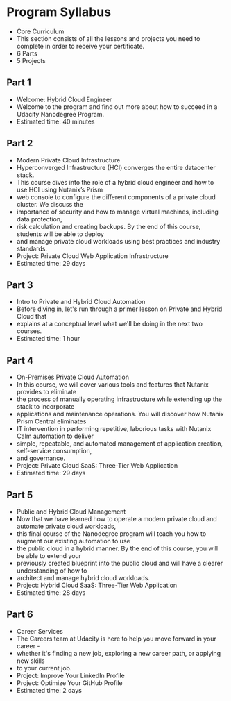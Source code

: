 # Program Syllabus
* Core Curriculum
* This section consists of all the lessons and projects you need to complete in order to receive your certificate.
* 6 Parts
* 5 Projects

## Part 1
* Welcome: Hybrid Cloud Engineer
* Welcome to the program and find out more about how to succeed in a Udacity Nanodegree Program.
* Estimated time: 40 minutes
    
## Part 2
* Modern Private Cloud Infrastructure
* Hyperconverged Infrastructure (HCI) converges the entire datacenter stack. 
* This course dives into the role of a hybrid cloud engineer and how to use HCI using Nutanix’s Prism
* web console to configure the different components of a private cloud cluster. We discuss the 
* importance of security and how to manage virtual machines, including data protection, 
* risk calculation and creating backups. By the end of this course, students will be able to deploy 
* and manage private cloud workloads using best practices and industry standards.
* Project: Private Cloud Web Application Infrastructure
* Estimated time: 29 days
    
## Part 3
* Intro to Private and Hybrid Cloud Automation
* Before diving in, let's run through a primer lesson on Private and Hybrid Cloud that 
* explains at a conceptual level what we'll be doing in the next two courses.
* Estimated time: 1 hour
    
## Part 4
* On-Premises Private Cloud Automation
* In this course, we will cover various tools and features that Nutanix provides to eliminate 
* the process of manually operating infrastructure while extending up the stack to incorporate
* applications and maintenance operations. You will discover how Nutanix Prism Central eliminates
* IT intervention in performing repetitive, laborious tasks with Nutanix Calm automation to deliver
* simple, repeatable, and automated management of application creation, self-service consumption, 
* and governance.
* Project: Private Cloud SaaS: Three-Tier Web Application
* Estimated time: 29 days
    
## Part 5
* Public and Hybrid Cloud Management
* Now that we have learned how to operate a modern private cloud and automate private cloud workloads, 
* this final course of the Nanodegree program will teach you how to augment our existing automation to use
* the public cloud in a hybrid manner. By the end of this course, you will be able to extend your 
* previously created blueprint into the public cloud and will have a clearer understanding of how to 
* architect and manage hybrid cloud workloads.
* Project: Hybrid Cloud SaaS: Three-Tier Web Application
* Estimated time: 28 days
    
## Part 6
* Career Services
* The Careers team at Udacity is here to help you move forward in your career - 
* whether it's finding a new job, exploring a new career path, or applying new skills 
* to your current job.
* Project: Improve Your LinkedIn Profile
* Project: Optimize Your GitHub Profile
* Estimated time: 2 days
